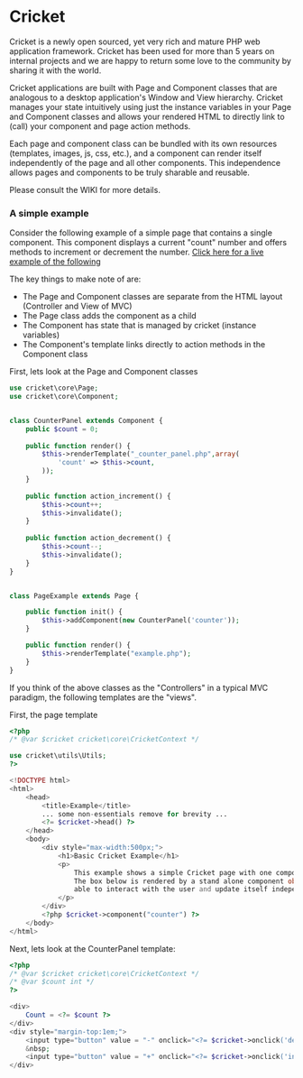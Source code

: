 Cricket
=======

Cricket is a newly open sourced, yet very rich and mature PHP web application framework.  Cricket has been used for more than 5 years on internal projects and we are happy to return some love to the community by sharing it with the world.

Cricket applications are built with Page and Component classes that are analogous to a desktop application's Window and View hierarchy.    Cricket manages your state intuitively using just the instance variables in your Page and Component classes and allows your rendered HTML to directly link to (call) your component and page action methods.

Each page and component class can be bundled with its own resources (templates, images, js, css, etc.), and a component can render itself independently of the page and all other components. This independence allows pages and components to be truly sharable and reusable. 

Please consult the WIKI for more details.

### A simple example

Consider the following example of a simple page that contains a single component.  This component displays a current "count" number and offers methods to increment or decrement the number.  [Click here for a live example of the following](http://www.hubauer.com/cricket-dev/basic-example/page.php/example)

The key things to make note of are:
* The Page and Component classes are separate from the HTML layout (Controller and View of MVC)
* The Page class adds the component as a child
* The Component has state that is managed by cricket (instance variables)
* The Component's template links directly to action methods in the Component class


First, lets look at the Page and Component classes
```php
use cricket\core\Page;
use cricket\core\Component;


class CounterPanel extends Component {
    public $count = 0;
    
    public function render() {
        $this->renderTemplate("_counter_panel.php",array(
            'count' => $this->count,
        ));
    }
    
    public function action_increment() {
        $this->count++;
        $this->invalidate();
    }
    
    public function action_decrement() {
        $this->count--;
        $this->invalidate();
    }
}


class PageExample extends Page {

    public function init() {
        $this->addComponent(new CounterPanel('counter'));
    }

    public function render() {
        $this->renderTemplate("example.php");
    }
}
```

If you think of the above classes as the "Controllers" in a typical MVC paradigm, the following templates are the "views".

First, the page template
```php
<?php
/* @var $cricket cricket\core\CricketContext */

use cricket\utils\Utils;
?>

<!DOCTYPE html>
<html>
    <head>
        <title>Example</title>
        ... some non-essentials remove for brevity ...
        <?= $cricket->head() ?>
    </head>
    <body>
        <div style="max-width:500px;">
            <h1>Basic Cricket Example</h1>
            <p>
                This example shows a simple Cricket page with one component.  
                The box below is rendered by a stand alone component object which is 
                able to interact with the user and update itself independently of the page.
            </p>
        </div>
        <?php $cricket->component("counter") ?>
    </body>
</html>
```

Next, lets look at the CounterPanel template:
```php
<?php
/* @var $cricket cricket\core\CricketContext */
/* @var $count int */
?>

<div>
    Count = <?= $count ?>
</div>
<div style="margin-top:1em;">
    <input type="button" value = "-" onclick="<?= $cricket->onclick('decrement') ?>">
    &nbsp;
    <input type="button" value = "+" onclick="<?= $cricket->onclick('increment') ?>">
</div>
```
